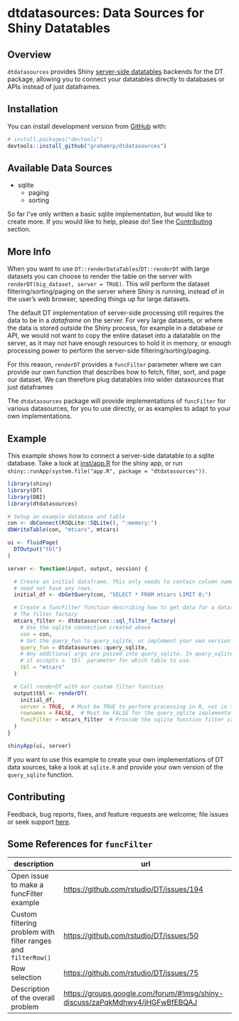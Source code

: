 
<!-- README.md is generated from README.Rmd. Please edit that file -->

# dtdatasources: Data Sources for Shiny Datatables

<!-- badges: start -->

<!-- badges: end -->

## Overview

`dtdatasources` provides Shiny [server-side
datatables](https://rstudio.github.io/DT/server.html) backends for the
DT package, allowing you to connect your datatables directly to
databases or APIs instead of just dataframes.

## Installation

You can install development version from [GitHub](https://github.com/)
with:

``` r
# install.packages("devtools")
devtools::install_github("grahamrp/dtdatasources")
```

## Available Data Sources

  - sqlite
      - paging
      - sorting

So far I’ve only written a basic sqlite implementation, but would like
to create more. If you would like to help, please do\! See the
[Contributing](#contributing) section.

## More Info

When you want to use `DT::renderDataTables`/`DT::renderDT` with large
datasets you can choose to render the table on the server with
`renderDT(big_dataset, server = TRUE)`. This will perform the dataset
filtering/sorting/paging on the server where Shiny is running, instead
of in the user’s web browser, speeding things up for large datasets.

The default DT implementation of server-side processing still requires
the data to be in a *dataframe* on the server. For very large datasets,
or where the data is stored outside the Shiny process, for example in a
database or API, we would not want to copy the entire dataset into a
datatable on the server, as it may not have enough resources to hold it
in memory, or enough processing power to perform the server-side
filtering/sorting/paging.

For this reason, `renderDT` provides a `funcFilter` parameter where we
can provide our own function that describes how to fetch, filter, sort,
and page our dataset. We can therefore plug datatables into wider
datasources that just dataframes

The `dtdatasources` package will provide implementations of `funcFilter`
for various datasources, for you to use directly, or as examples to
adapt to your own implementations.

## Example

This example shows how to connect a server-side datatable to a sqlite
database. Take a look at
[inst/app.R](https://github.com/grahamrp/dtdatasources/blob/master/inst/app.R)
for the shiny app, or run `shiny::runApp(system.file("app.R", package =
"dtdatasources"))`.

``` r
library(shiny)
library(DT)
library(DBI)
library(dtdatasources)

# Setup an example database and table
con <- dbConnect(RSQLite::SQLite(), ":memory:")
dbWriteTable(con, "mtcars", mtcars)

ui <- fluidPage(
  DTOutput("tbl")
)

server <- function(input, output, session) {

  # Create an initial dataframe. This only needs to contain column names, and
  # need not have any rows.
  initial_df <- dbGetQuery(con, "SELECT * FROM mtcars LIMIT 0;")

  # Create a funcFilter function describing how to get data for a datatable.
  # The filter factory 
  mtcars_filter <- dtdatasources::sql_filter_factory(
    # Use the sqlite connection created above
    con = con,
    # Set the query_fun to query_sqlite, or implement your own version
    query_fun = dtdatasources::query_sqlite,
    # Any additional args are passed into query_sqlite. In query_sqlite's case
    # it accepts a `tbl` parameter for which table to use.
    tbl = "mtcars"  
  )

  # Call renderDT with our custom filter function
  output$tbl <- renderDT(
    initial_df,
    server = TRUE,  # Must be TRUE to perform processing in R, not in the browser
    rownames = FALSE,  # Must be FALSE for the query_sqlite implementation
    funcFilter = mtcars_filter  # Provide the sqlite function filter created above
  )
}

shinyApp(ui, server)
```

If you want to use this example to create your own implementations of DT
data sources, take a look at `sqlite.R` and provide your own version of
the `query_sqlite` function.

## Contributing

Feedback, bug reports, fixes, and feature requests are welcome; file
issues or seek support
[here](http://github.com/grahamrp/dtdatasources/issues).

## Some References for `funcFilter`

| description                                                   | url                                                                            |
| ------------------------------------------------------------- | ------------------------------------------------------------------------------ |
| Open issue to make a funcFilter example                       | <https://github.com/rstudio/DT/issues/194>                                     |
| Custom filtering problem with filter ranges and `filterRow()` | <https://github.com/rstudio/DT/issues/50>                                      |
| Row selection                                                 | <https://github.com/rstudio/DT/issues/75>                                      |
| Description of the overall problem                            | <https://groups.google.com/forum/#!msg/shiny-discuss/zaPqkMdhwy4/jHGFwBfEBQAJ> |
